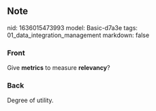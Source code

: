 ## Note
nid: 1636015473993
model: Basic-d7a3e
tags: 01_data_integration_management
markdown: false

### Front
Give <b>metrics</b> to measure <b>relevancy</b>?

### Back
Degree of utility.
